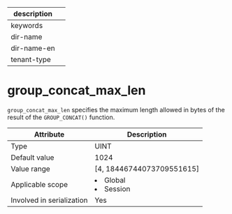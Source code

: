 |description||
|---|---|
|keywords||
|dir-name||
|dir-name-en||
|tenant-type||

# group_concat_max_len

`group_concat_max_len` specifies the maximum length allowed in bytes of the result of the `GROUP_CONCAT()` function.

| **Attribute** | **Description** |
|---------|------------------------------------------------------------------------------------------------------------|
| Type | UINT |
| Default value | 1024 |
| Value range | \[4, 18446744073709551615\] |
| Applicable scope | <li> Global   <li> Session |
| Involved in serialization | Yes |
